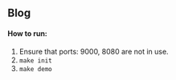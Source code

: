 ## Blog

#### How to run:
1. Ensure that ports: 9000, 8080 are not in use.
2. ```make init```
3. ```make demo```